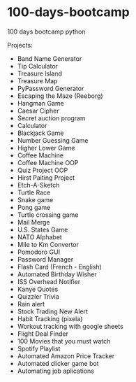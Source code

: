 # 100-days-bootcamp
100 days bootcamp python

Projects:

- Band Name Generator
- Tip Calculator
- Treasure Island
- Treasure Map
- PyPassword Generator
- Escaping the Maze (Reeborg)
- Hangman Game
- Caesar Cipher
- Secret auction program
- Calculator
- Blackjack Game
- Number Guessing Game
- Higher Lower Game
- Coffee Machine
- Coffee Machine OOP
- Quiz Project OOP
- Hirst Paiting Project
- Etch-A-Sketch
- Turtle Race
- Snake game
- Pong game
- Turtle crossing game
- Mail Merge
- U.S. States Game
- NATO Alphabet
- Mile to Km Convertor
- Pomodoro GUI 
- Password Manager
- Flash Card (French - English)
- Automated Birthday Wisher
- ISS Overhead Notifier
- Kanye Quotes
- Quizzler Trivia
- Rain alert
- Stock Trading New Alert
- Habit Tracking (pixela)
- Workout tracking with google sheets
- Flight Deal Finder
- 100 Movies that you must watch
- Spotify Playlist
- Automated Amazon Price Tracker
- Automated clicker game bot
- Automating job aplications